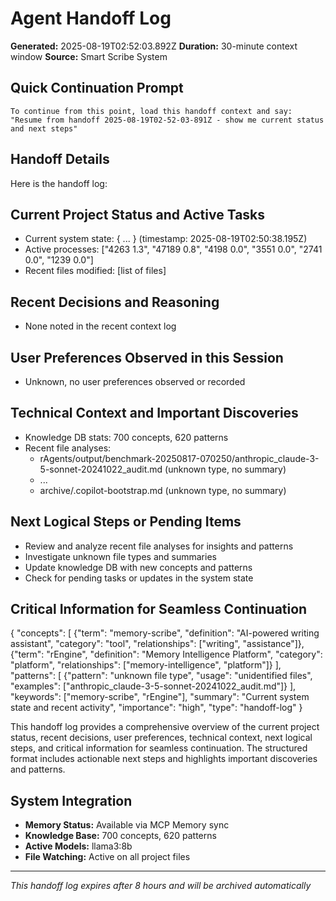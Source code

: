 # Agent Handoff Log

**Generated:** 2025-08-19T02:52:03.892Z
**Duration:** 30-minute context window
**Source:** Smart Scribe System

## Quick Continuation Prompt

```
To continue from this point, load this handoff context and say:
"Resume from handoff 2025-08-19T02-52-03-891Z - show me current status and next steps"
```

## Handoff Details

Here is the handoff log:

## Current Project Status and Active Tasks

* Current system state: { ... } (timestamp: 2025-08-19T02:50:38.195Z)
* Active processes: ["4263 1.3", "47189 0.8", "4198 0.0", "3551 0.0", "2741 0.0", "1239 0.0"]
* Recent files modified: [list of files]

## Recent Decisions and Reasoning

* None noted in the recent context log

## User Preferences Observed in this Session

* Unknown, no user preferences observed or recorded

## Technical Context and Important Discoveries

* Knowledge DB stats: 700 concepts, 620 patterns
* Recent file analyses:
 	* rAgents/output/benchmark-20250817-070250/anthropic_claude-3-5-sonnet-20241022_audit.md (unknown type, no summary)
 	* ...
 	* archive/.copilot-bootstrap.md (unknown type, no summary)

## Next Logical Steps or Pending Items

* Review and analyze recent file analyses for insights and patterns
* Investigate unknown file types and summaries
* Update knowledge DB with new concepts and patterns
* Check for pending tasks or updates in the system state

## Critical Information for Seamless Continuation

{
  "concepts": [
    {"term": "memory-scribe", "definition": "AI-powered writing assistant", "category": "tool", "relationships": ["writing", "assistance"]},
    {"term": "rEngine", "definition": "Memory Intelligence Platform", "category": "platform", "relationships": ["memory-intelligence", "platform"]}
  ],
  "patterns": [
    {"pattern": "unknown file type", "usage": "unidentified files", "examples": ["anthropic_claude-3-5-sonnet-20241022_audit.md"]}
  ],
  "keywords": ["memory-scribe", "rEngine"],
  "summary": "Current system state and recent activity",
  "importance": "high",
  "type": "handoff-log"
}

This handoff log provides a comprehensive overview of the current project status, recent decisions, user preferences, technical context, next logical steps, and critical information for seamless continuation. The structured format includes actionable next steps and highlights important discoveries and patterns.

## System Integration

* **Memory Status:** Available via MCP Memory sync
* **Knowledge Base:** 700 concepts, 620 patterns
* **Active Models:** llama3:8b
* **File Watching:** Active on all project files

---
*This handoff log expires after 8 hours and will be archived automatically*
